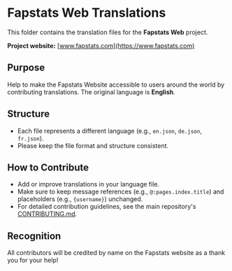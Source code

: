 # Fapstats Web Translations

This folder contains the translation files for the **Fapstats Web** project.

**Project website:** [www.fapstats.com](https://www.fapstats.com)

## Purpose

Help to make the Fapstats Website accessible to users around the world by contributing translations. The original language is **English**.

## Structure

- Each file represents a different language (e.g., `en.json`, `de.json`, `fr.json`).
- Please keep the file format and structure consistent.

## How to Contribute

- Add or improve translations in your language file.
- Make sure to keep message references (e.g., `@:pages.index.title`) and placeholders (e.g., `{username}`) unchanged.
- For detailed contribution guidelines, see the main repository's [CONTRIBUTING.md](../CONTRIBUTING.md).

## Recognition

All contributors will be credited by name on the Fapstats website as a thank you for your help!
